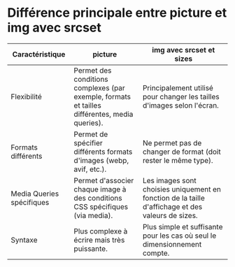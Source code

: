 # Différence principale entre picture et img avec srcset

| Caractéristique           | picture                                                                                       | img avec srcset et sizes                                                                          |
| ------------------------- | --------------------------------------------------------------------------------------------- | ------------------------------------------------------------------------------------------------- |
| Flexibilité               | Permet des conditions complexes (par exemple, formats et tailles différentes, media queries). | Principalement utilisé pour changer les tailles d'images selon l'écran.                           |
| Formats différents        | Permet de spécifier différents formats d'images (webp, avif, etc.).                           | Ne permet pas de changer de format (doit rester le même type).                                    |
| Media Queries spécifiques | Permet d'associer chaque image à des conditions CSS spécifiques (via media).                  | Les images sont choisies uniquement en fonction de la taille d'affichage et des valeurs de sizes. |
| Syntaxe                   | Plus complexe à écrire mais très puissante.                                                   | Plus simple et suffisante pour les cas où seul le dimensionnement compte.                         |

<!-- .element: class="fragment" data-fragment-index="1"-->
